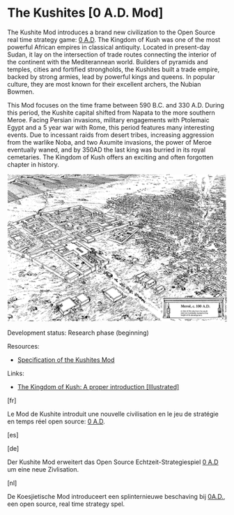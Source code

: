 # The Kushites [0 A.D. Mod]

The Kushite Mod introduces a brand new civilization to the Open Source real time strategy game: [0 A.D](https://play0ad.com/). The Kingdom of Kush was one of the most powerful African empires in classical antiquity. Located in present-day Sudan, it lay on the intersection of trade routes connecting the interior of the continent with the Mediterannean world. Builders of pyramids and temples, cities and fortified strongholds, the Kushites built a trade empire, backed by strong armies, lead by powerful kings and queens. In popular culture, they are most known for their excellent archers, the Nubian Bowmen.    

This Mod focuses on the time frame between 590 B.C. and 330 A.D. During this period, the Kushite capital shifted from Napata to the more southern Meroe. Facing Persian invasions, military engagements with Ptolemaic Egypt and a 5 year war with Rome, this period features many interesting events. Due to incessant raids from desert tribes, increasing aggression from the warlike Noba, and two Axumite invasions, the power of Meroe eventually waned, and by 350AD the last king was burried in its royal cemetaries. The Kingdom of Kush offers an exciting and often forgotten chapter in history.

![Reconstruction of Meroe by Rebecca J. Bradley](docs/img/13b_Reconstruction_of_Meroe_from_The_Capital_of_Kush_by_Rebecca_J_Bradley.jpg)

Development status: Research phase (beginning)

Resources:
- [Specification of the Kushites Mod](docs/build/specification.pdf)

Links:
- [The Kingdom of Kush: A proper introduction [Illustrated]](https://wildfiregames.com/forum/index.php?/topic/21602-the-kingdom-of-kush-a-proper-introduction-illustrated)

[fr]

Le Mod de Kushite introduit une nouvelle civilisation en le jeu de stratégie en temps réel open source: [0 A.D](https://play0ad.com/).

[es]

[de]

Der Kushite Mod erweitert das Open Source Echtzeit-Strategiespiel [0 A.D](https://play0ad.com/) um eine neue Zivlisation.

[nl]

De Koesjietische Mod introduceert een splinternieuwe beschaving bij [0A.D.](https://play0ad.com/), een open source, real time strategy spel. 
